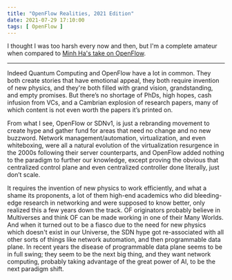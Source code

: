 ```yaml
---
title: "OpenFlow Realities, 2021 Edition"
date: 2021-07-29 17:10:00
tags: [ OpenFlow ]
---
```

I thought I was too harsh every now and then, but I'm a complete amateur when compared to [Minh Ha's take on OpenFlow](/2021/07/quantum-computing-openflow.html#704).

---

Indeed Quantum Computing and OpenFlow have a lot in common. They both create stories that have emotional appeal, they both require invention of new physics, and they're both filled with grand vision, grandstanding, and empty promises. But there’s no shortage of PhDs, high hopes, cash infusion from VCs, and a Cambrian explosion of research papers, many of which content is not even worth the papers it’s printed on.
<!--more-->
From what I see, OpenFlow or SDNv1, is just a rebranding movement to create hype and gather fund for areas that need no change and no new buzzword. Network management/automation, virtualization, and even whiteboxing, were all a natural evolution of the virtualization resurgence in the 2000s following their server counterparts, and OpenFlow added nothing to the paradigm to further our knowledge, except proving the obvious that centralized control plane and even centralized controller done literally, just don’t scale.

It requires the invention of new physics to work efficiently, and what a shame its proponents, a lot of them high-end academics who did bleeding-edge research in networking and were supposed to know better, only realized this a few years down the track. OF originators probably believe in Multiverses and think OF can be made working in one of their Many Worlds. And when it turned out to be a fiasco due to the need for new physics which doesn't exist in our Universe, the SDN hype got re-associated with all other sorts of things like network automation, and then programmable data plane. In recent years the disease of programmable data plane seems to be in full swing; they seem to be the next big thing, and they want network computing, probably taking advantage of the great power of AI, to be the next paradigm shift.